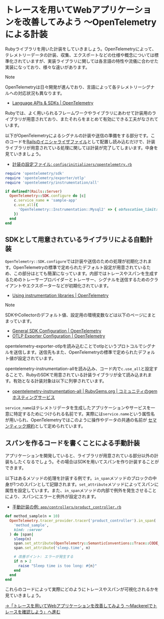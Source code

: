 # トレースを用いてWebアプリケーションを改善してみよう 〜OpenTelemetryによる計装

Rubyライブラリを用いた計装をしていきましょう。OpenTelemetryによって、テレメトリーデータの計装、収集、エクスポートなどの仕様や概念については標準化されていますが、実装ライブラリに関しては各言語の特性や流儀に合わせた実装になっており、様々な違いがあります。

> [!NOTE]
> OpenTelemetryは日々開発が進んでおり、言語によって各テレメトリーシグナルへの対応状況も異なります。
> - [Language APIs & SDKs | OpenTelemetry](https://opentelemetry.io/docs/languages/)

Rubyでは、よく用いられるフレームワークやライブラリにあわせて計装用のライブラリが用意されており、またそれらをまとめて有効にできる工夫がなされています。

以下がOpenTelemetryによるシグナルの計装や送信の準備をする部分です。このコードを[Railsのイニシャライザファイル](https://railsguides.jp/configuring.html#%E3%82%A4%E3%83%8B%E3%82%B7%E3%83%A3%E3%83%A9%E3%82%A4%E3%82%B6%E3%83%95%E3%82%A1%E3%82%A4%E3%83%AB%E3%82%92%E4%BD%BF%E3%81%86)として配置し読み込むだけで、計装ライブラリが用意されている処理に関しては計装が完了してしまいます。中身を見ていきましょう。

- [計装の設定ファイル: `config/initializers/opentelemetry.rb`](../../demo/sample-app/ruby/config/initializers/opentelemetry.rb)

```ruby
require 'opentelemetry/sdk'
require 'opentelemetry/exporter/otlp'
require 'opentelemetry/instrumentation/all'

if defined?(Rails::Server)
  OpenTelemetry::SDK.configure do |c|
    c.service_name = 'sample-app'
    c.use_all({
      'OpenTelemetry::Instrumentation::Mysql2' => { obfuscation_limit: 10000 },
    })
  end
end
```

## SDKとして用意されているライブラリによる自動計装

`OpenTelemetry::SDK.configure`では計装や送信のための処理が初期化されます。OpenTelemetryの標準で定められたデフォルト設定が用意されているため、この部分はとても簡潔になっています。内部ではトレースやスパンを生成するためのトレーサープロバイダーとトレーサー、シグナルを送信するためのクライアントやエクスポーターなどが初期化されています。

- [Using instrumentation libraries | OpenTelemetry](https://opentelemetry.io/docs/languages/ruby/libraries/)

> [!NOTE]
> SDKやCollectorのデフォルト値、設定用の環境変数などは以下のページにまとまっています。
> - [General SDK Configuration | OpenTelemetry](https://opentelemetry.io/docs/languages/sdk-configuration/general/)
> - [OTLP Exporter Configuration | OpenTelemetry](https://opentelemetry.io/docs/languages/sdk-configuration/otlp-exporter/)

opentelemetry-exporter-otlpを読み込むことでotlpというプロトコルでシグナルを送信します。送信先もまた、OpenTelemetryの標準で定められたデフォルト値が設定されています。

opentelemetry-instrumentation-allを読み込み、コード内で`c.use_all`と設定することで、RubyのSDKで用意されている計装ライブラリが全て読み込まれます。有効となる計装対象は以下に列挙されています。

- [opentelemetry-instrumentation-all | RubyGems.org | コミュニティのgemホスティングサービス](https://rubygems.org/gems/opentelemetry-instrumentation-all)

`service_name`はテレメトリデータを生成したアプリケーションやサービスを一意に特定するためにつけられる名前です。実際には`service.name`という属性名が用いられ、OpenTelemetryではこのように操作やデータの共通の名前が
[セマンティック規約](https://opentelemetry.io/ja/docs/concepts/semantic-conventions/)として定められています。

## スパンを作るコードを書くことによる手動計装

アプリケーションを開発していると、ライブラリが用意されている部分以外の計装もしたくなるでしょう。その場合はSDKを用いてスパンを作り計装することができます。

以下はあるメソッドの処理を計装する例です。`in_span`メソッドのブロックの中身が1つのスパンとして記録されます。`set_attribute`メソッドによってスパンに属性を設定しています。また、`in_span`メソッドの内部で例外を発生させることにより、スパンにエラーと例外が設定されます。

- [手動計装の例: `app/controllers/product_controller.rb`](../../demo/sample-app/ruby/app/controllers/product_controller.rb)

```ruby
def method_sample(n = 10)
  OpenTelemetry.tracer_provider.tracer('product_controller').in_span(
    'method_sample',
    kind: :server
  ) do |span|
    sleep(n)
    span.set_attribute(OpenTelemetry::SemanticConventions::Trace::CODE_FUNCTION, __method__.to_s)
    span.set_attribute('sleep.time', n)

    # 改善ポイント: エラーが発生する
    if n > 2
      raise "Sleep time is too long: #{n}"
    end
  end
end
```

これらのコードによって実際にどのようにトレースやスパンが可視化されるかを見ていきましょう。

[→「トレースを用いてWebアプリケーションを改善してみよう 〜Mackerelでトレースを確認しよう」へ進む](../14-mackerel-tracing/README.md)
